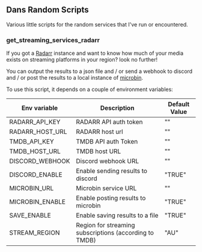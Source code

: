 ## Dans Random Scripts

Various little scripts for the random services that I've run or encountered.

### get_streaming_services_radarr

If you got a [Radarr](https://github.com/Radarr/Radarr) instance and want to know how much of your media exists on streaming platforms in your region? look no further!

You can output the results to a json file and / or send a webhook to discord and / or post the results to a local instance of [microbin](https://github.com/szabodanika/microbin).

To use this script, it depends on a couple of environment variables:

| Env variable    | Description                                            | Default Value |
| --------------- | ------------------------------------------------------ | ------------- |
| RADARR_API_KEY  | RADARR API auth token                                  | ""            |
| RADARR_HOST_URL | RADARR host url                                        | ""            |
| TMDB_API_KEY    | TMDB API auth Token                                    | ""            |
| TMDB_HOST_URL   | TMDB host URL                                          | ""            |
| DISCORD_WEBHOOK | Discord webhook URL                                    | ""            |
| DISCORD_ENABLE  | Enable sending results to discord                      | "TRUE"        |
| MICROBIN_URL    | Microbin service URL                                   | ""            |
| MICROBIN_ENABLE | Enable posting results to microbin                     | "TRUE"        |
| SAVE_ENABLE     | Enable saving results to a file                        | "TRUE"        |
| STREAM_REGION   | Region for streaming subscriptions (according to TMDB) | "AU"          |
